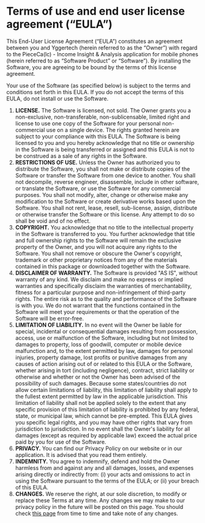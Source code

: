 # Terms of use and end user license agreement (“EULA”)
This End-User License Agreement (“EULA”) constitutes an agreement between you and Yggertech (herein referred to as the “Owner”) with regard to the PieceCa(lc) - Income Insight & Analysis application for mobile phones (herein referred to as “Software Product” or “Software”). By installing the Software, you are agreeing to be bound by the terms of this license agreement.

Your use of the Software (as specified below) is subject to the terms and conditions set forth in this EULA. If you do not accept the terms of this EULA, do not install or use the Software.

1. **LICENSE.** The Software is licensed, not sold. The Owner grants you a non-exclusive, non-transferable, non-sublicensable, limited right and license to use one copy of the Software for your personal non-commercial use on a single device. The rights granted herein are subject to your compliance with this EULA. The Software is being licensed to you and you hereby acknowledge that no title or ownership in the Software is being transferred or assigned and this EULA is not to be construed as a sale of any rights in the Software.
2. **RESTRICTIONS OF USE.** Unless the Owner has authorized you to distribute the Software, you shall not make or distribute copies of the Software or transfer the Software from one device to another. You shall not decompile, reverse engineer, disassemble, include in other software, or translate the Software, or use the Software for any commercial purposes. You shall not modify, alter, change or otherwise make any modification to the Software or create derivative works based upon the Software. You shall not rent, lease, resell, sub-license, assign, distribute or otherwise transfer the Software or this license. Any attempt to do so shall be void and of no effect.
3. **COPYRIGHT.** You acknowledge that no title to the intellectual property in the Software is transferred to you. You further acknowledge that title and full ownership rights to the Software will remain the exclusive property of the Owner, and you will not acquire any rights to the Software. You shall not remove or obscure the Owner's copyright, trademark or other proprietary notices from any of the materials contained in this package or downloaded together with the Software.
4. **DISCLAIMER OF WARRANTY.** The Software is provided "AS IS", without warranty of any kind. We disclaim and make no express or implied warranties and specifically disclaim the warranties of merchantability, fitness for a particular purpose and non-infringement of third-party rights. The entire risk as to the quality and performance of the Software is with you. We do not warrant that the functions contained in the Software will meet your requirements or that the operation of the Software will be error-free.
5. **LIMITATION OF LIABILITY.** In no event will the Owner be liable for special, incidental or consequential damages resulting from possession, access, use or malfunction of the Software, including but not limited to damages to property, loss of goodwill, computer or mobile device malfunction and, to the extent permitted by law, damages for personal injuries, property damage, lost profits or punitive damages from any causes of action arising out of or related to this EULA or the Software, whether arising in tort (including negligence), contract, strict liability or otherwise and whether or not the Owner has been advised of the possibility of such damages.
   Because some states/countries do not allow certain limitations of liability, this limitation of liability shall apply to the fullest extent permitted by law in the applicable jurisdiction. This limitation of liability shall not be applied solely to the extent that any specific provision of this limitation of liability is prohibited by any federal, state, or municipal law, which cannot be pre-empted. This EULA gives you specific legal rights, and you may have other rights that vary from jurisdiction to jurisdiction.
   In no event shall the Owner's liability for all damages (except as required by applicable law) exceed the actual price paid by you for use of the Software.
6. **PRIVACY.** You can find our Privacy Policy on our website or in our application. It is advised that you read them entirely.
7. **INDEMNITY.** You agree to indemnify, defend and hold the Owner harmless from and against any and all damages, losses, and expenses arising directly or indirectly from: (i) your acts and omissions to act in using the Software pursuant to the terms of the EULA; or (ii) your breach of this EULA.
8. **CHANGES.** We reserve the right, at our sole discretion, to modify or replace these Terms at any time. Any changes we may make to our privacy policy in the future will be posted on this page. You should check [this page](https://github.com/OolaaPleur/piececalc/blob/master/legal/privacy-policy.md) from time to time and take note of any changes.